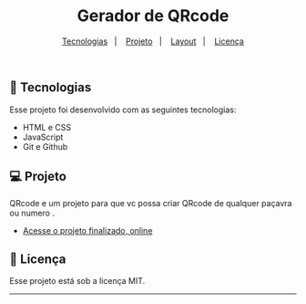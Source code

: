 <h1 align="center"> Gerador de QRcode </h1>


<p align="center">
  <a href="#-tecnologias">Tecnologias</a>&nbsp;&nbsp;&nbsp;|&nbsp;&nbsp;&nbsp;
  <a href="#-projeto">Projeto</a>&nbsp;&nbsp;&nbsp;|&nbsp;&nbsp;&nbsp;
  <a href="#-layout">Layout</a>&nbsp;&nbsp;&nbsp;|&nbsp;&nbsp;&nbsp;
  <a href="#memo-licença">Licença</a>
</p>

<br>


## 🚀 Tecnologias

Esse projeto foi desenvolvido com as seguintes tecnologias:

- HTML e CSS
- JavaScript
- Git e Github

## 💻 Projeto

QRcode e um projeto para que vc possa criar QRcode de qualquer paçavra ou numero .

- [Acesse o projeto finalizado, online](https://hygoribeiro.github.io/Gerador_de_QRcode/)


## :memo: Licença

Esse projeto está sob a licença MIT.

---
